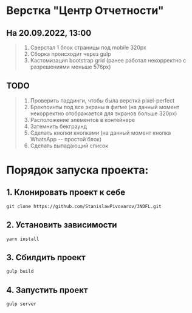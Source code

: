 # Верстка "Центр Отчетности"
## На 20.09.2022, 13:00
> 1) Сверстал 1 блок страницы под mobile 320px
> 2) Сборка происходит через gulp 
> 3) Кастомизация bootstrap grid (ранее работал некорректно с разрешениями меньше 576px)
## TODO
> 1) Проверить паддинги, чтобы была верстка pixel-perfect
> 2) Брекпоинты под все экраны в фигме (на данный момент некорректно отображается для экранов больше 320px)
> 3) Расположение элементов в контейнере
> 4) Затемнить бекграунд
> 5) Сделать кнопки кнопками (на данный момент кнопка  WhatsApp -- простой блок)
> 6) Сделать выпадающий список

# Порядок запуска проекта:
## 1. Клонировать проект к себе
```
git clone https://github.com/StanislawPivovarov/3NDFL.git
```
## 2. Установить зависимости
```
yarn install
```
## 3. Сбилдить проект
```
gulp build
```
## 4. Запустить проект
```
gulp server
```

